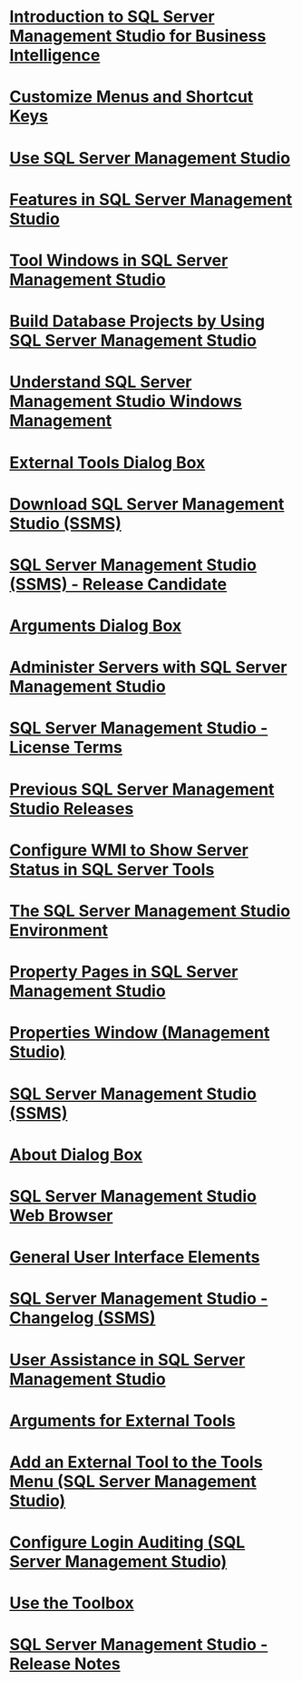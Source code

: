 # [Introduction to SQL Server Management Studio for Business Intelligence](introduction-to-sql-server-management-studio-for-business-intelligence.md)
# [Customize Menus and Shortcut Keys](customize-menus-and-shortcut-keys.md)
# [Use SQL Server Management Studio](use-sql-server-management-studio.md)
# [Features in SQL Server Management Studio](features-in-sql-server-management-studio.md)
# [Tool Windows in SQL Server Management Studio](tool-windows-in-sql-server-management-studio.md)
# [Build Database Projects by Using SQL Server Management Studio](build-database-projects-by-using-sql-server-management-studio.md)
# [Understand SQL Server Management Studio Windows Management](understand-sql-server-management-studio-windows-management.md)
# [External Tools Dialog Box](external-tools-dialog-box.md)
# [Download SQL Server Management Studio (SSMS)](download-sql-server-management-studio-ssms.md)
# [SQL Server Management Studio (SSMS) - Release Candidate](sql-server-management-studio-ssms-release-candidate.md)
# [Arguments Dialog Box](arguments-dialog-box.md)
# [Administer Servers with SQL Server Management Studio](administer-servers-with-sql-server-management-studio.md)
# [SQL Server Management Studio - License Terms](sql-server-management-studio-license-terms.md)
# [Previous SQL Server Management Studio Releases](previous-sql-server-management-studio-releases.md)
# [Configure WMI to Show Server Status in SQL Server Tools](configure-wmi-to-show-server-status-in-sql-server-tools.md)
# [The SQL Server Management Studio Environment](the-sql-server-management-studio-environment.md)
# [Property Pages in SQL Server Management Studio](property-pages-in-sql-server-management-studio.md)
# [Properties Window (Management Studio)](properties-window-management-studio.md)
# [SQL Server Management Studio (SSMS)](sql-server-management-studio-ssms.md)
# [About Dialog Box](about-dialog-box.md)
# [SQL Server Management Studio Web Browser](sql-server-management-studio-web-browser.md)
# [General User Interface Elements](general-user-interface-elements.md)
# [SQL Server Management Studio - Changelog (SSMS)](sql-server-management-studio-changelog-ssms.md)
# [User Assistance in SQL Server Management Studio](user-assistance-in-sql-server-management-studio.md)
# [Arguments for External Tools](use-of-sql-server-features-and-capabilities-wwi-oltp.md)
# [Add an External Tool to the Tools Menu (SQL Server Management Studio)](add-an-external-tool-to-the-tools-menu-sql-server-management-studio.md)
# [Configure Login Auditing (SQL Server Management Studio)](configure-login-auditing-sql-server-management-studio.md)
# [Use the Toolbox](use-the-toolbox.md)
# [SQL Server Management Studio -  Release Notes](sql-server-management-studio-release-notes.md)

